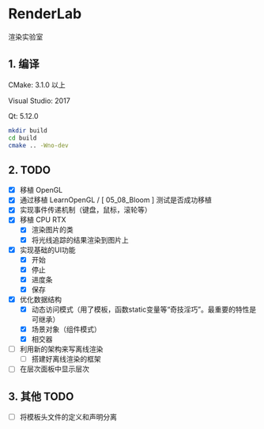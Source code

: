 # RenderLab

渲染实验室

## 1. 编译

CMake: 3.1.0 以上

Visual Studio: 2017

Qt: 5.12.0

```bash
mkdir build
cd build
cmake .. -Wno-dev
```

## 2. TODO

- [x] 移植 OpenGL
- [x] 通过移植 LearnOpenGL / [ 05_08_Bloom ] 测试是否成功移植
- [x] 实现事件传递机制（键盘，鼠标，滚轮等）
- [x] 移植 CPU RTX
  - [x] 渲染图片的类
  - [x] 将光线追踪的结果渲染到图片上
- [x] 实现基础的UI功能
  - [x] 开始
  - [x] 停止
  - [x] 进度条
  - [x] 保存
- [x] 优化数据结构
  - [x] 动态访问模式（用了模板，函数static变量等“奇技淫巧”。最重要的特性是可继承）
  - [x] 场景对象（组件模式）
  - [x] 相交器
- [ ] 利用新的架构来写离线渲染
  - [ ] 搭建好离线渲染的框架
- [ ] 在层次面板中显示层次

## 3. 其他 TODO

- [ ] 将模板头文件的定义和声明分离